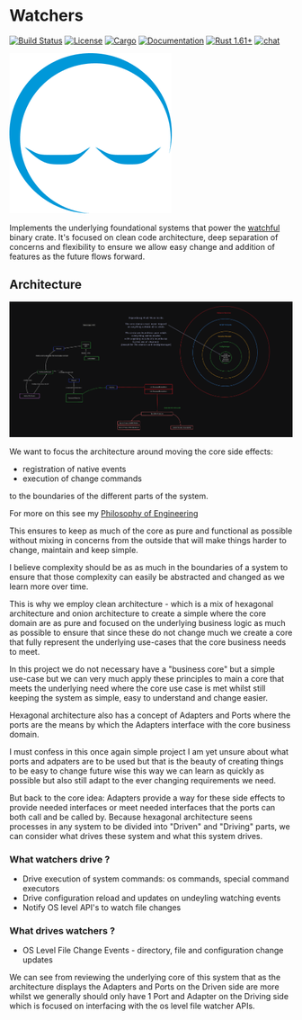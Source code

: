 # Watchers

[![Build Status](https://github.com/ewe-studio/platform/workflows/CI/badge.svg)](
https://github.com/watchers-rs/watchers/actions)
[![License](https://img.shields.io/badge/license-MIT_OR_Apache--2.0-blue.svg)](
https://github.com/watchers-rs/watchers#license)
[![Cargo](https://img.shields.io/crates/v/watchers.svg)](
https://crates.io/crates/watchers)
[![Documentation](https://docs.rs/watchers/badge.svg)](
https://docs.rs/watchers)
[![Rust 1.61+](https://img.shields.io/badge/rust-1.61+-lightgray.svg)](
https://www.rust-lang.org)
[![chat](https://img.shields.io/discord/569610676205781012.svg?logo=discord)](https://discord.com/invite/JXYwgWZ)

![watchers logo](./design/Watchful.png)

Implements the underlying foundational systems that power the [watchful](../../bin/watchful/) binary crate. It's focused on clean code architecture, deep separation of concerns and flexibility to ensure we allow easy change and addition of features as the future flows forward.

## Architecture

![architecture_image](./design/architecture.png)

We want to focus the architecture around moving the core side effects:

- registration of native events
- execution of change commands

to the boundaries of the different parts of the system.

For more on this see my [Philosophy of Engineering](../../README.md#philosophy_of_engineering)

This ensures to keep as much of the core as pure and functional as possible without mixing in concerns from the outside that will make things harder to change, maintain and keep simple.

I believe complexity should be as as much in the boundaries of a system to ensure that those complexity can easily be abstracted and changed as we learn more over time.

This is why we employ clean architecture - which is a mix of hexagonal architecture and onion architecture to create a simple where the core domain are as pure and focused on the underlying business logic as much as possible to ensure that since these do not change much we create a core that fully represent the underlying use-cases that the core business needs to meet.

In this project we do not necessary have a "business core" but a simple use-case but we can very much apply these principles to main a core that meets the underlying need where the core use case is met whilst still keeping the system as simple, easy to understand and change easier.

Hexagonal architecture also has a concept of Adapters and Ports where the ports are the means by which
the Adapters interface with the core business domain.

I must confess in this once again simple project I am yet unsure about what ports and adpaters are to be used but that is the beauty of creating things to be easy to change future wise this way we can learn as quickly as possible but also still adapt to the ever changing requirements we need.

But back to the core idea: Adapters provide a way for these side effects to provide needed interfaces or meet needed interfaces that the ports can both call and be called by. Because hexagonal architecture seens processes in any system to be divided into "Driven" and "Driving" parts, we can consider what drives these system and what this system drives.

### What watchers drive ?

- Drive execution of system commands: os commands, special command executors
- Drive configuration reload and updates on undeyling watching events
- Notify OS level API's to watch file changes

### What drives watchers ?

- OS Level File Change Events - directory, file and configuration change updates

We can see from reviewing the underlying core of this system that as the architecture displays the Adapters and Ports on the Driven side are more whilst we generally should only have 1 Port and Adapter on the Driving side which is focused on interfacing with the os level file watcher APIs.
